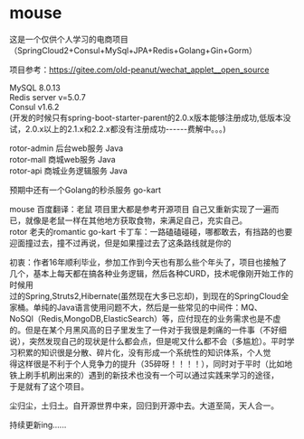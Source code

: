 # mouse
这是一个仅供个人学习的电商项目（SpringCloud2+Consul+MySql+JPA+Redis+Golang+Gin+Gorm）  

项目参考：https://gitee.com/old-peanut/wechat_applet__open_source  



MySQL  8.0.13  
Redis server v=5.0.7  
Consul v1.6.2   
(开发的时候只有spring-boot-starter-parent的2.0.x版本能够注册成功,低版本没试，2.0.x以上的2.1.x和2.2.x都没有注册成功------费解中。。。)    

 
rotor-admin  后台web服务       Java  
rotor-mall   商城web服务       Java  
rotor-api    商城业务逻辑服务   Java  

预期中还有一个Golang的秒杀服务 go-kart    

 

mouse    百度翻译：老鼠 项目里大都是参考开源项目 自己又重新实现了一遍而已，就像是老鼠一样在其他地方获取食物，来满足自己，充实自己。  
rotor    老夫的romantic
go-kart  卡丁车：一路磕磕碰碰，哪都敢去，有挡路的也要迎面撞过去，撞不过再说，但是如果撞过去了这条路线就是你的  


初衷：作者16年顺利毕业，参加工作到今天也有那么些个年头了，项目也接触了几个，基本上每天都在搞各种业务逻辑，然后各种CURD，技术呢像刚开始工作的时候用  
     过的Spring,Struts2,Hibernate(虽然现在大多已忘却)，到现在的SpringCloud全家桶。单纯的Java语言使用问题不大，然后是一些常见的中间件：MQ、    
     NoSQl（Redis,MongoDB,ElasticSearch）等，应付现在的业务需求也是不虚的。但是在某个月黑风高的日子里发生了一件对于我很是刺痛的一件事（不好细  
     说），突然发现自己的现状是什么都会点，但是呢又什么都不会（多尴尬）。平时学习积累的知识很是分散、碎片化，没有形成一个系统性的知识体系，个人觉  
     得这样很是不利于个人竞争力的提升（35碎呀！！！！），同时对于平时（比如地铁上刷手机刷出来的）遇到的新技术也没有一个可以通过实践来学习的途径，  
     于是就有了这个项目。
     
     




尘归尘，土归土。自开源世界中来，回归到开源中去。大道至简，天人合一。  


持续更新ing......  

